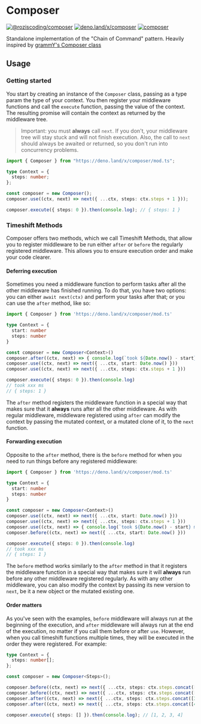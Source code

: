 # Composer

[![@roziscoding/composer](https://img.shields.io/npm/v/@roziscoding/composer?label=%20&logo=npm&style=flat-square)](https://www.npmjs.com/package/@roziscoding/composer) [![deno.land/x/composer](https://shield.deno.dev/x/composer)](https://deno.land/x/composer) [![composer](https://github.com/roziscoding/composer/actions/workflows/deno.yml/badge.svg)](https://github.com/roziscoding/composer/actions/workflows/deno.yml)

Standalone implementation of the "Chain of Command" pattern. Heavily inspired by
[grammY's Composer class](https://github.com/grammyjs/grammy/tree/main/src/composer.ts)

## Usage

### Getting started

You start by creating an instance of the `Composer` class, passing as a type param the type of your context. You then
register your middleware functions and call the `execute` function, passing the value of the context. The resulting
promise will contain the context as returned by the middleware tree.

> Important: you must **always** call `next`. If you don't, your middleware tree will stay stuck and will not finish
> execution. Also, the call to `next` should always be awaited or returned, so you don't run into concurrency problems.

```typescript
import { Composer } from "https://deno.land/x/composer/mod.ts";

type Context = {
  steps: number;
};

const composer = new Composer();
composer.use((ctx, next) => next({ ...ctx, steps: ctx.steps + 1 }));

composer.execute({ steps: 0 }).then(console.log); // { steps: 1 }
```

### Timeshift Methods

Composer offers two methods, which we call Timeshift Methods, that allow you to register middleware to be run either
`after` or `before` the regularly registered middleware. This allows you to ensure execution order and make your code
clearer.

#### Deferring execution

Sometimes you need a middleware function to perform tasks after all the other middleware has finished running. To do
that, you have two options: you can either `await next(ctx)` and perform your tasks after that; or you can use the
`after` method, like so:

```typescript
import { Composer } from 'https://deno.land/x/composer/mod.ts'

type Context = {
  start: number
  steps: number
}

const composer = new Composer<Context>()
composer.after((ctx, next) => { console.log(`took ${Date.now() - start} ms`}); return next(ctx) })
composer.use((ctx, next) => next({ ...ctx, start: Date.now() }))
composer.use((ctx, next) => next({ ...ctx, steps: ctx.steps + 1 }))

composer.execute({ steps: 0 }).then(console.log)
// took xxx ms
// { steps: 1 }
```

The `after` method registers the middleware function in a special way that makes sure that it **always** runs after all
the other middleware. As with regular middleware, middleware registered using `after` can modify the context by passing
the mutated context, or a mutated clone of it, to the `next` function.

#### Forwarding execution

Opposite to the `after` method, there is the `before` method for when you need to run things before any registered
middleware:

```typescript
import { Composer } from 'https://deno.land/x/composer/mod.ts'

type Context = {
  start: number
  steps: number
}

const composer = new Composer<Context>()
composer.use((ctx, next) => next({ ...ctx, start: Date.now() }))
composer.use((ctx, next) => next({ ...ctx, steps: ctx.steps + 1 }))
composer.use((ctx, next) => { console.log(`took ${Date.now() - start} ms`}); return next(ctx) })
composer.before((ctx, next) => next({ ...ctx, start: Date.now() }))

composer.execute({ steps: 0 }).then(console.log)
// took xxx ms
// { steps: 1 }
```

The `before` method works similarly to the `after` method in that it registers the middleware function in a special way
that makes sure it will **always** run before any other middleware registered regularly. As with any other middleware,
you can also modify the context by passing its new version to `next`, be it a new object or the mutated existing one.

#### Order matters

As you've seen with the examples, `before` middleware will always run at the beginning of the execution, and `after`
middleware will always run at the end of the execution, no matter if you call them before or after `use`. However, when
you call timeshift functions multiple times, they will be executed in the order they were registered. For example:

```typescript
type Context = {
  steps: number[];
};

const composer = new Composer<Steps>();

composer.before((ctx, next) => next({ ...ctx, steps: ctx.steps.concat([1]) }));
composer.before((ctx, next) => next({ ...ctx, steps: ctx.steps.concat([2]) }));
composer.after((ctx, next) => next({ ...ctx, steps: ctx.steps.concat([3]) }));
composer.after((ctx, next) => next({ ...ctx, steps: ctx.steps.concat([4]) }));

composer.execute({ steps: [] }).then(console.log); // [1, 2, 3, 4]
```
